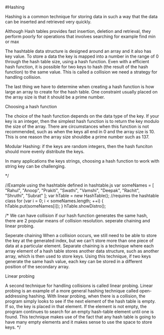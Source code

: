 #Hashing

Hashing is a common technique for storing data in such a way that the data can be inserted and retrieved very quickly.

Although Hash tables provides fast insertion, deletion and retrieval, they perform poorly for operations that involves searching for example find min or max


The hashtable data structure is designed around an array and it also has key value. To store a data the key is mapped into a number in the range of
0 through the hash table size, using a hash function.
Even with a efficient hash function, it is possible for two keys to hash
(the result of the hash function) to the same value. This is called a collision
we need a strategy for handling collision.

The last thing we have to determine when creating a hash function is how large
an array to create for the hash table. One constraint usually placed on the array
size is that it should be a prime number.

Choosing a hash function

The choice of the hash function depends on the data type of the key.
If your key is an integer, then the simplest hash function is to return the
key modulo the size of the array. There are circumstances when this function
is not recommended, such as when the keys all end in 0 and the array size is 10.
This is one reason the array size shouldbe a prime number such as 137.

Modular Hashing: if the keys are random integers, then the hash funciton should
more evenly distribute the keys.

In many applications the keys strings, choosing a hash function to work with string
key can be challenging.


*/

//Example using the hashtable defined in hashtable.js
var someNames = [
  "Rahul",
  "Anoop",
  "Prakiti",
  "Swathi",
  "Vamshi",
  "Deepak",
  "Rachit",
  "Shruthi",
  "Subrat"
];
var hTable = new HashTable(); //requires the hashtable class
for (var i = 0; i < someNames.length; ++i) {
  hTable.put(someNames[i]);
}
hTable.showDistro();


/*
We can have collision if our hash function generates the same hash,
there are 2 popular means of collision resolution.
seperate chaining and linear probing.

Seperate chaining
When a collision occurs, we still need to be able to store the key at the
generated index, but we can't store more than one piece of data at a particular
element.
Separate chaining is a technique where each array element of a
hash table stores another data structure, such as another array,
which is then used to store keys. Using this technique, if two keys generate
the same hash value, each key can be stored in a different
position of the secondary array.

Linear probing

A second technique for handling collisions is called linear probing.
Linear probing is an example of a more general hashing technique called
open-addressing hashing. With linear probing, when there is a collision,
the program simply looks to see if the next element of the hash table is empty.
If so, the key is placed in that element. If the element is not empty,
the program continues to search for an empty hash-table element until one
is found. This technique makes use of the fact that any hash table is going to
have many empty elements and it makes sense to use the space to store keys.
*/

